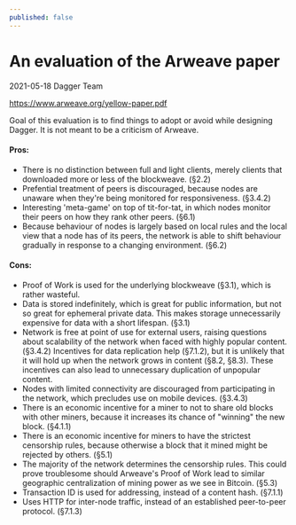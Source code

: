 ```yaml
---
published: false
---
```

An evaluation of the Arweave paper
==================================

2021-05-18 Dagger Team

https://www.arweave.org/yellow-paper.pdf

Goal of this evaluation is to find things to adopt or avoid while designing
Dagger. It is not meant to be a criticism of Arweave.

#### Pros:

+ There is no distinction between full and light clients, merely clients that
  downloaded more or less of the blockweave. (§2.2)
+ Prefential treatment of peers is discouraged, because nodes are unaware when
  they're being monitored for responsiveness. (§3.4.2)
+ Interesting 'meta-game' on top of tit-for-tat, in which nodes monitor their
  peers on how they rank other peers. (§6.1)
+ Because behaviour of nodes is largely based on local rules and the local view
  that a node has of its peers, the network is able to shift behaviour gradually
  in response to a changing environment. (§6.2)

#### Cons:

- Proof of Work is used for the underlying blockweave (§3.1), which is
  rather wasteful.
- Data is stored indefinitely, which is great for public information, but not so
  great for ephemeral private data. This makes storage unnecessarily expensive
  for data with a short lifespan. (§3.1)
- Network is free at point of use for external users, raising questions about
  scalability of the network when faced with highly popular content. (§3.4.2)
  Incentives for data replication help (§7.1.2), but it is unlikely that it
  will hold up when the network grows in content (§8.2, §8.3). These incentives
  can also lead to unnecessary duplication of unpopular content.
- Nodes with limited connectivity are discouraged from participating in the
  network, which precludes use on mobile devices. (§3.4.3)
- There is an economic incentive for a miner to not to share old blocks with
  other miners, because it increases its chance of "winning" the new block.
  (§4.1.1)
- There is an economic incentive for miners to have the strictest censorship
  rules, because otherwise a block that it mined might be rejected by others.
  (§5.1)
- The majority of the network determines the censorship rules. This could prove
  troublesome should Arweave's Proof of Work lead to similar geographic
  centralization of mining power as we see in Bitcoin. (§5.3)
- Transaction ID is used for addressing, instead of a content hash. (§7.1.1)
- Uses HTTP for inter-node traffic, instead of an established peer-to-peer
  protocol. (§7.1.3)
